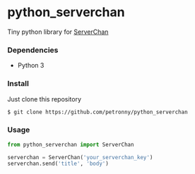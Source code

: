 python_serverchan
====
Tiny python library for [ServerChan](http://sc.ftqq.com/3.version)

### Dependencies
* Python 3

### Install
Just clone this repository

```sh
$ git clone https://github.com/petronny/python_serverchan
```

### Usage
```python
from python_serverchan import ServerChan

serverchan = ServerChan('your_serverchan_key')
serverchan.send('title', 'body')
```
